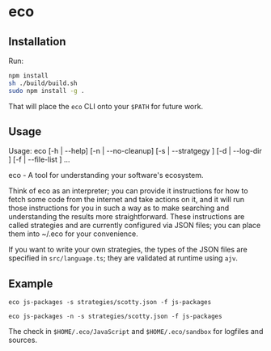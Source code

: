 # eco

## Installation
Run:

```sh
npm install
sh ./build/build.sh
sudo npm install -g .
```

That will place the `eco` CLI onto your `$PATH` for future work.

## Usage
Usage: eco [-h | --help]
           [-n | --no-cleanup]
           [-s | --stratgegy <path>]
           [-d | --log-dir <path>]
           [-f | --file-list <path>]
	   <path> ...

eco - A tool for understanding your software's ecosystem.

Think of eco as an interpreter; you can provide it instructions for
how to fetch some code from the internet and take actions on it, and
it will run those instructions for you in such a way as to make
searching and understanding the results more straightforward. These
instructions are called strategies and are currently configured via
JSON files; you can place them into ~/.eco for your convenience.

If you want to write your own strategies, the types of the JSON files
are specified in `src/language.ts`; they are validated at runtime
using `ajv`.

## Example

```
eco js-packages -s strategies/scotty.json -f js-packages
```

```
eco js-packages -n -s strategies/scotty.json -f js-packages
```

The check in `$HOME/.eco/JavaScript` and `$HOME/.eco/sandbox` for
logfiles and sources.
